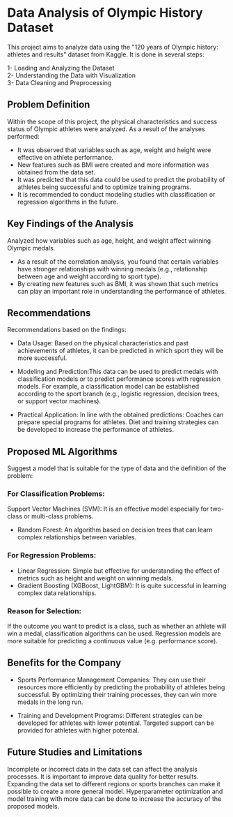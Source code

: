 # Data Analysis of Olympic History Dataset
This project aims to analyze data using the "120 years of Olympic history: athletes and results" dataset from Kaggle. It is done in several steps:
<br>

1- Loading and Analyzing the Dataset <br>
2- Understanding the Data with Visualization <br>
3- Data Cleaning and Preprocessing <br>

## Problem Definition
Within the scope of this project, the physical characteristics and success status of Olympic athletes were analyzed. As a result of the analyses performed:

- It was observed that variables such as age, weight and height were effective on athlete performance.
- New features such as BMI were created and more information was obtained from the data set.
- It was predicted that this data could be used to predict the probability of athletes being successful and to optimize training programs.
- It is recommended to conduct modeling studies with classification or regression algorithms in the future.

## Key Findings of the Analysis
Analyzed how variables such as age, height, and weight affect winning Olympic medals.

- As a result of the correlation analysis, you found that certain variables have stronger relationships with winning medals (e.g., relationship between age and weight according to sport type).
- By creating new features such as BMI, it was shown that such metrics can play an important role in understanding the performance of athletes.

## Recommendations
Recommendations based on the findings:

- Data Usage: Based on the physical characteristics and past achievements of athletes, it can be predicted in which sport they will be more successful.

- Modeling and Prediction:This data can be used to predict medals with classification models or to predict performance scores with regression models. For example, a classification model can be established according to the sport branch (e.g., logistic regression, decision trees, or support vector machines).

- Practical Application: In line with the obtained predictions:
Coaches can prepare special programs for athletes.
Diet and training strategies can be developed to increase the performance of athletes.

## Proposed ML Algorithms
Suggest a model that is suitable for the type of data and the definition of the problem:

### For Classification Problems:
Support Vector Machines (SVM): It is an effective model especially for two-class or multi-class problems.
- Random Forest: An algorithm based on decision trees that can learn complex relationships between variables.
### For Regression Problems:
- Linear Regression: Simple but effective for understanding the effect of metrics such as height and weight on winning medals.
- Gradient Boosting (XGBoost, LightGBM): It is quite successful in learning complex data relationships.
### Reason for Selection:
If the outcome you want to predict is a class, such as whether an athlete will win a medal, classification algorithms can be used.
Regression models are more suitable for predicting a continuous value (e.g. performance score).

## Benefits for the Company
- Sports Performance Management Companies:
They can use their resources more efficiently by predicting the probability of athletes being successful. By optimizing their training processes, they can win more medals in the long run.

- Training and Development Programs:
Different strategies can be developed for athletes with lower potential. Targeted support can be provided for athletes with higher potential.

## Future Studies and Limitations
Incomplete or incorrect data in the data set can affect the analysis processes. It is important to improve data quality for better results.
Expanding the data set to different regions or sports branches can make it possible to create a more general model.
Hyperparameter optimization and model training with more data can be done to increase the accuracy of the proposed models.
